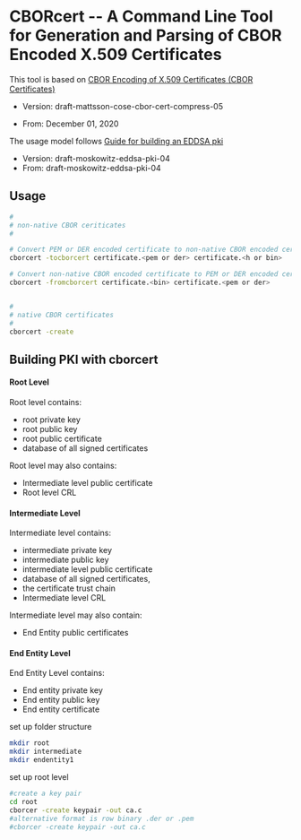 # CBORcert -- A Command Line Tool for Generation and Parsing  of CBOR Encoded X.509 Certificates 

This tool is based on [CBOR Encoding of X.509 Certificates (CBOR Certificates)](https://datatracker.ietf.org/doc/draft-mattsson-cose-cbor-cert-compress/)

* Version: draft-mattsson-cose-cbor-cert-compress-05

* From: December 01, 2020

The usage model follows [Guide for building an EDDSA pki](https://datatracker.ietf.org/doc/draft-moskowitz-eddsa-pki/)

* Version: draft-moskowitz-eddsa-pki-04
* From: draft-moskowitz-eddsa-pki-04

## Usage

```bash
#
# non-native CBOR ceriticates
#

# Convert PEM or DER encoded certificate to non-native CBOR encoded certificate
cborcert -tocborcert certificate.<pem or der> certificate.<h or bin>

# Convert non-native CBOR encoded certificate to PEM or DER encoded certificate 
cborcert -fromcborcert certificate.<bin> certificate.<pem or der> 


#
# native CBOR certificates
#
cborcert -create 

```

## Building PKI with cborcert 

#### Root Level

Root level contains:

* root private key
* root public key
* root public certificate
* database of all signed certificates 

Root level may also contains:

* Intermediate level public certificate
* Root level CRL

#### Intermediate Level

Intermediate level contains:

* intermediate private key
* intermediate public key  
* intermediate level public certificate
* database of all signed certificates,
* the certificate trust chain
* Intermediate level CRL

Intermediate level may also contain:

* End Entity public certificates

#### End Entity Level

End Entity Level contains:

* End entity private key
* End entity public key
* End entity certificate



set up folder structure

```bash
mkdir root
mkdir intermediate
mkdir endentity1
```



set up root level

```bash
#create a key pair 
cd root
cborcer -create keypair -out ca.c 
#alternative format is row binary .der or .pem
#cborcer -create keypair -out ca.c
```


